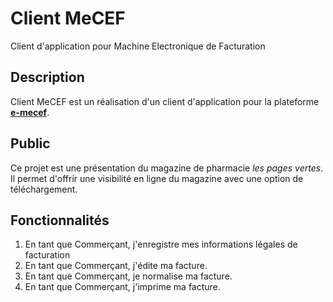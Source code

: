 # Client MeCEF
Client d'application pour Machine Electronique de Facturation

## Description
Client MeCEF est un réalisation d'un client d'application pour la plateforme **[e-mecef](https://e-mecef.impots.bj/)**.

## Public
Ce projet est une présentation du magazine de pharmacie *les pages vertes*. Il permet d'offrir une visibilité en ligne du magazine avec une option de téléchargement. 

## Fonctionnalités
1. En tant que Commerçant, j'enregistre mes informations légales de facturation
2. En tant que Commerçant, j'édite ma facture.
3. En tant que Commerçant, je normalise ma facture.
4. En tant que Commerçant, j'imprime ma facture.

